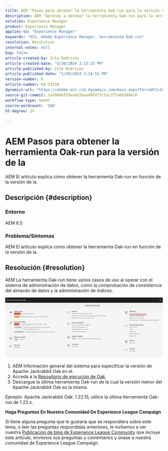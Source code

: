 ```yaml
---
title: AEM "Pasos para obtener la herramienta Oak-run para la versión de la"
description: AEM "Aprenda a obtener la herramienta Oak-run para la versión de la"
solution: Experience Manager
product: Experience Manager
applies-to: "Experience Manager"
keywords: "KCS, Adobe Experience Manager, herramienta Oak-run"
resolution: Resolution
internal-notes: null
bug: false
article-created-by: Zita Rodricks
article-created-date: "5/30/2024 3:13:23 PM"
article-published-by: Zita Rodricks
article-published-date: "5/30/2024 3:14:53 PM"
version-number: 6
article-number: KA-23130
dynamics-url: "https://adobe-ent.crm.dynamics.com/main.aspx?forceUCI=1&pagetype=entityrecord&etn=knowledgearticle&id=4042e426-971e-ef11-840a-000d3a372703"
source-git-commit: ca79066f53ee422baa49fd7fc53c37fa0e589ec6
workflow-type: tm+mt
source-wordcount: '188'
ht-degree: 2%

---
```


# AEM Pasos para obtener la herramienta Oak-run para la versión de la


AEM El artículo explica cómo obtener la herramienta Oak-run en función de la versión de la.

## Descripción {#description}


### Entorno

AEM 6.5

### Problema/Síntomas

AEM El artículo explica cómo obtener la herramienta Oak-run en función de la versión de la.


## Resolución {#resolution}


AEM La herramienta Oak-run tiene varios casos de uso al operar con el sistema de administración de datos, como la comprobación de consistencia del almacén de datos y la administración de índices.

![](assets/9c19e0e0-dc7d-ee11-8179-6045bd006a22.png)

1. AEM Información general del sistema para especificar la versión de Apache Jackrabbit Oak en el.
2. Acceda a la [Repositorio de ejecución de Oak](https://repo1.maven.org/maven2/org/apache/jackrabbit/oak-run/).
3. Descargue la última herramienta Oak-run de la cual la versión menor del Apache Jackrabbit Oak es la misma.


Ejemplo: Apache Jackrabbit Oak: 1.22.15, utilice la última herramienta Oak-run de 1.22.x.



<b>Haga Preguntas En Nuestra Comunidad De Experience League Campaign</b>

Si tiene alguna pregunta que le gustaría que se respondiera sobre este tema, o leer las preguntas respondidas anteriores, le invitamos a ver nuestra [Publicación de blog de Experience League Community](https://experienceleaguecommunities.adobe.com/t5/adobe-experience-manager-blogs/introducing-top-kcs-articles-curated-for-your-aem/ba-p/672734#M1180) que incluye este artículo, envíenos sus preguntas y comentarios y únase a nuestra comunidad de Experience League Campaign.



